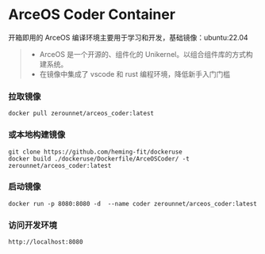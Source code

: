 # ArceOS Coder Container
开箱即用的 ArceOS 编译环境主要用于学习和开发，基础镜像：ubuntu:22.04
> - ArceOS 是一个开源的、组件化的 Unikernel。以组合组件库的方式构建系统。
> - 在镜像中集成了 vscode 和 rust 编程环境，降低新手入门门槛
### 拉取镜像
```
docker pull zerounnet/arceos_coder:latest
```
### 或本地构建镜像
```
git clone https://github.com/heming-fit/dockeruse
docker build ./dockeruse/Dockerfile/ArceOSCoder/ -t zerounnet/arceos_coder:latest 
```
### 启动镜像
```
docker run -p 8080:8080 -d  --name coder zerounnet/arceos_coder:latest
```
### 访问开发环境
```
http://localhost:8080
```